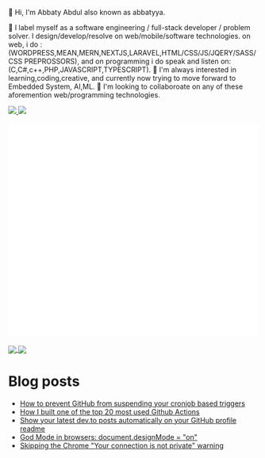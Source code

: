 👋 Hi, I'm Abbaty Abdul also known as abbatyya.

👀 I label myself as a software engineering / full-stack developer / problem solver.
      I design/develop/resolve on web/mobile/software technologies.
      on web, i do : (WORDPRESS,MEAN,MERN,NEXTJS,LARAVEL,HTML/CSS/JS/JQERY/SASS/CSS PREPROSSORS), 
      and on programming i do speak and listen on: (C,C#,c++,PHP,JAVASCRIPT,TYPESCRIPT).
🌱 I'm always interested in learning,coding,creative, and currently now trying to move forward to Embedded System, AI,ML.
💞️ I'm looking to collaboroate on any of these aforemention web/programming technologies.

<div>
    <a href="">
        <img height="180em" src="https://github-readme-stats.vercel.app/api?username=abbaty48&show_icons=true&theme=gruvbox&bg_color=transparent">
        <img height="180em" src="https://github-readme-stats.vercel.app/api/top-langs/?username=abbaty48&layout=compact&langs_count=8&show_icons=true&theme=gruvbox&bg_color=transparent)](https://github.com/abbaty48/github-readme-stats">
    </a>
</div>


![Metrics](https://github.com/abbaty48/abbaty48/blob/main/github-metrics.svg)

<a href="https://github.com/abbaty48/github-readme-stats">
  <img align="center" src="https://github-readme-stats.vercel.app/api/pin/?username=abbaty48&repo=github-readme-stats" />
</a>
<a href="https://github.com/abbaty48/convoychat">
  <img align="center" src="https://github-readme-stats.vercel.app/api/pin/?username=abbaty48&repo=convoychat" />
</a>

# Blog posts
<!-- BLOG-POST-LIST:START -->
- [How to prevent GitHub from suspending your cronjob based triggers](https://dev.to/gautamkrishnar/how-to-prevent-github-from-suspending-your-cronjob-based-triggers-knf)
- [How I built one of the top 20 most used Github Actions](https://www.gautamkrishnar.com/how-i-built-one-of-the-top-20-most-used-github-actions/)
- [Show your latest dev.to posts automatically on your GitHub profile readme](https://dev.to/gautamkrishnar/show-your-latest-dev-to-posts-automatically-in-your-github-profile-readme-3nk8)
- [God Mode in browsers: document.designMode = &quot;on&quot;](https://dev.to/gautamkrishnar/god-mode-in-browsers-document-designmode-on-2pmo)
- [Skipping the Chrome &quot;Your connection is not private&quot; warning](https://dev.to/gautamkrishnar/quickbits-1-skipping-the-chrome-your-connection-is-not-private-warning-4kp1)
<!-- BLOG-POST-LIST:END -->

